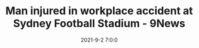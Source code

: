 ---
"title": "Man injured in workplace accident at Sydney Football Stadium - 9News"
"date": "2021-9-2 7:0:0"
"feed_name": "GOOGLENEWSCONSTRUCTION"
"feed_website": "https://news.google.com/search?q=construction%2Bincident&hl=en-US&gl=US&ceid=US:en"
"feed_rss": "https://news.google.com/rss/search?q=construction%2Bincident&hl=en-US&gl=US&ceid=US:en"
"link": "https://www.9news.com.au/videos/national/man-injured-in-workplace-accident-at-sydney-football-stadium/ckt2km0vs00460hnz6t5zzk6t"
"file": "_posts/2021-1-1-c5ec7ab1d500f30fb3c0f0b0e264f4d8844c45fe.md"
"accident": "1"
"drilling": "1"
---
